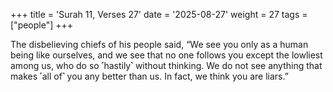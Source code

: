 +++
title = 'Surah 11, Verses 27'
date = '2025-08-27'
weight = 27
tags = ["people"]
+++

The disbelieving chiefs of his people said, “We see you only as a human being like ourselves, and we see that no one follows you except the lowliest among us, who do so ˹hastily˺ without thinking. We do not see anything that makes ˹all of˺ you any better than us. In fact, we think you are liars.”